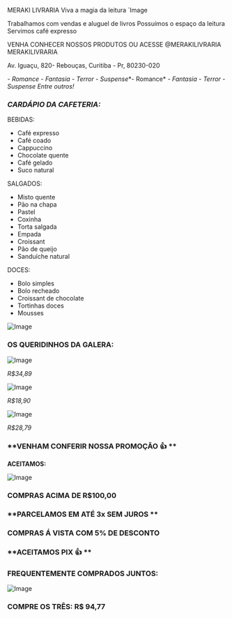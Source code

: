 MERAKI LIVRARIA
Viva a magia da leitura
`Image

Trabalhamos com vendas e aluguel de livros
Possuímos o espaço da leitura
Servimos café expresso

VENHA CONHECER NOSSOS PRODUTOS
OU ACESSE @MERAKILIVRARIA MERAKILIVRARIA

Av. Iguaçu, 820- Rebouças, Curitiba - Pr, 80230-020

*- Romance*
*- Fantasia*
*- Terror*
*- Suspense**- Romance*
*- Fantasia*
*- Terror*
*- Suspense*
  *Entre outros!*






###  *CARDÁPIO DA CAFETERIA:*

BEBIDAS:

 - Café expresso
 - Café coado
 - Cappuccino
 - Chocolate quente
 - Café gelado
 - Suco natural

SALGADOS:

 - Misto quente
 - Pão na chapa
 - Pastel
 - Coxinha
 - Torta salgada
 - Empada
 - Croissant
 - Pão de queijo
 - Sanduíche natural

DOCES:

- Bolo simples
- Bolo recheado
- Croissant de chocolate
- Tortinhas doces
- Mousses 




![Image](https://user-images.githubusercontent.com/116592288/200639614-9222ddd1-75bf-4e7d-947f-a3311ef86db9.png)
### OS QUERIDINHOS DA GALERA:




![Image](https://user-images.githubusercontent.com/116592288/200641448-09b8dc64-351c-4d11-9b3b-af6229a2b5f4.png)

*R$34,89* 




![Image](https://user-images.githubusercontent.com/116592288/200641745-aa19a916-0e81-4598-be7e-513a529e6129.png)

*R$18,90*




![Image](https://user-images.githubusercontent.com/116592288/200642106-89d20c78-1450-48d3-930d-747144ebf70b.png)

*R$28,79*
### **VENHAM CONFERIR NOSSA PROMOÇÃO 👍 **

**ACEITAMOS:**




![Image](https://user-images.githubusercontent.com/115034765/204623178-f9cf4d9c-6ac1-4e83-b6c4-4e32892d4093.png)


### **COMPRAS ACIMA DE R$100,00**
### **PARCELAMOS EM ATÉ 3x SEM JUROS **

### **COMPRAS Á VISTA COM 5% DE DESCONTO**

### **ACEITAMOS PIX 👍 **

### **FREQUENTEMENTE COMPRADOS JUNTOS:**



![Image](https://user-images.githubusercontent.com/115034765/204629546-04f0d37e-bfff-4070-b179-2ad2f2c46697.png)

### **COMPRE OS TRÊS: R$ 94,77**
